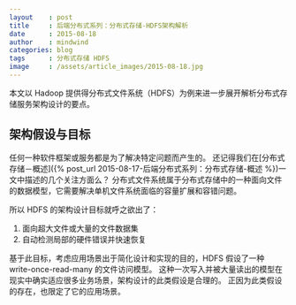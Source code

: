 ```yaml
---
layout    : post
title     : 后端分布式系列：分布式存储-HDFS架构解析
date      : 2015-08-18
author    : mindwind
categories: blog
tags      : 分布式存储 HDFS
image     : /assets/article_images/2015-08-18.jpg
---
```



本文以 Hadoop 提供得分布式文件系统（HDFS）为例来进一步展开解析分布式存储服务架构设计的要点。


## 架构假设与目标
任何一种软件框架或服务都是为了解决特定问题而产生的。
还记得我们在[分布式存储－概述]({% post_url 2015-08-17-后端分布式系列：分布式存储-概述 %})一文中描述的几个关注方面么？
分布式文件系统属于分布式存储中的一种面向文件的数据模型，它需要解决单机文件系统面临的容量扩展和容错问题。

所以 HDFS 的架构设计目标就呼之欲出了：
  1. 面向超大文件或大量的文件数据集  
  2. 自动检测局部的硬件错误并快速恢复

基于此目标，考虑应用场景出于简化设计和实现的目的，HDFS 假设了一种 write-once-read-many 的文件访问模型。
这种一次写入并被大量读出的模型在现实中确实适应很多业务场景，架构设计的此类假设是合理的。
正因为此类假设的存在，也限定了它的应用场景。
